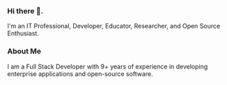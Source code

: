 <!--
**SachinPawaskarUNO/SachinPawaskarUNO** is a ✨ _special_ ✨ repository because its `README.md` (this file) appears on your GitHub profile.

Here are some ideas to get you started:

- 🔭 I’m currently working on ...
- 🌱 I’m currently learning ...
- 👯 I’m looking to collaborate on ...
- 🤔 I’m looking for help with ...
- 💬 Ask me about ...
- 📫 How to reach me: ...
- 😄 Pronouns: ...
- ⚡ Fun fact: ...
-->

### Hi there 👋.
I'm an IT Professional, Developer, Educator, Researcher, and Open Source Enthusiast.

### About Me
I am a Full Stack Developer with 9+ years of experience in developing enterprise applications and open-source software.
